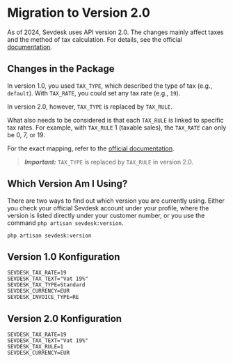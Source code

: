 # Migration to Version 2.0

As of 2024, Sevdesk uses API version 2.0. The changes mainly affect taxes and the method of tax calculation.
For details, see the official [documentation](https://api.sevdesk.de/#section/sevdesk-Update-2.0).

## Changes in the Package

In version 1.0, you used `TAX_TYPE`, which described the type of tax (e.g., `default`).
With `TAX_RATE`, you could set any tax rate (e.g., `19`).

In version 2.0, however, `TAX_TYPE` is replaced by `TAX_RULE`.

What also needs to be considered is that each `TAX_RULE` is linked to specific tax rates.
For example, with `TAX_RULE` 1 (taxable sales), the `TAX_RATE` can only be 0, 7, or 19.

For the exact mapping, refer to the [official documentation](https://api.sevdesk.de/#section/sevdesk-Update-2.0).

> **_Important:_** `TAX_TYPE` is replaced by `TAX_RULE` in version 2.0.

## Which Version Am I Using?

There are two ways to find out which version you are currently using. Either you check your official Sevdesk account
under your profile, where the version is listed directly under your customer number, or you use the command `php artisan sevdesk:version`.

```shell
php artisan sevdesk:version
```

## Version 1.0 Konfiguration

```dotenv
SEVDESK_TAX_RATE=19
SEVDESK_TAX_TEXT="Vat 19%"
SEVDESK_TAX_TYPE=Standard
SEVDESK_CURRENCY=EUR
SEVDESK_INVOICE_TYPE=RE
```

## Version 2.0 Konfiguration

```dotenv
SEVDESK_TAX_RATE=19
SEVDESK_TAX_TEXT="Vat 19%"
SEVDESK_TAX_RULE=1
SEVDESK_CURRENCY=EUR
```

